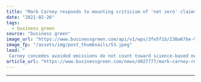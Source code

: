 ```yaml
---
title: "Mark Carney responds to mounting criticism of 'net zero' claims"
date: "2021-02-26"
tags: 
  - business green
source: "business green"
image_url: "https://www.businessgreen.com/api/v1/wps/3fe5f1b/238a67be-9f5f-491e-b6a0-e2ab2f4365fc/2/mark-carney-2016-3-185x114.jpeg"
image_fp: "/assets/img/post_thumbnails/53.jpeg"
lead: "
 Carney concedes avoided emissions do not count toward science-based net zero targets, despite previously claiming asset manager Brookfield is 'net zero today' due to its investments in renewables ..."
article_url: "https://www.businessgreen.com/news/4027777/mark-carney-responds-mounting-criticism-net-zero-claims"
---
```


---
